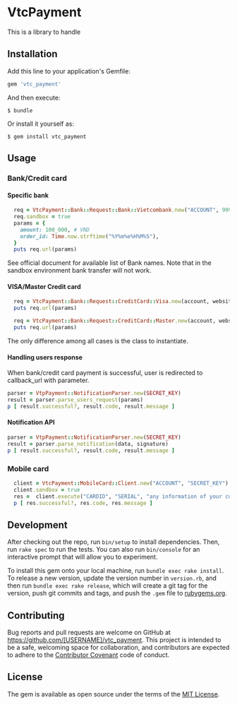 # VtcPayment

This is a library to handle

## Installation

Add this line to your application's Gemfile:

```ruby
gem 'vtc_payment'
```

And then execute:

    $ bundle

Or install it yourself as:

    $ gem install vtc_payment

## Usage

### Bank/Credit card

#### Specific bank
```ruby
  req = VtcPayment::Bank::Request::Bank::Vietcombank.new("ACCOUNT", 9999, "SECRET_KEY", "https://your.web.site/")
  req.sandbox = true
  params = {
    amount: 100_000, # VND
    order_id: Time.now.strftime("%Y%m%e%H%M%S"),
  }
  puts req.url(params)
```
See official document for available list of Bank names. Note that in the sandbox environment bank transfer will not work.

#### VISA/Master Credit card
```ruby
  req = VtcPayment::Bank::Request::CreditCard::Visa.new(account, website_id, secret_key, callback_url)
  puts req.url(params)
```
```ruby
  req = VtcPayment::Bank::Request::CreditCard::Master.new(account, website_id, secret_key, callback_url)
  puts req.url(params)
```
The only difference among all cases is the class to instantiate.

#### Handling users response
When bank/credit card payment is successful, user is redirected to callback_url with parameter.
```ruby
parser = VtpPayment::NotificationParser.new(SECRET_KEY)
result = parser.parse_users_request(params)
p [ result.successful?, result.code, result.message ]

```

#### Notification API
```ruby
parser = VtpPayment::NotificationParser.new(SECRET_KEY)
result = parser.parse_notification(data, signature)
p [ result.successful?, result.code, result.message ]

```

### Mobile card
```ruby
  client = VtcPayment::MobileCard::Client.new("ACCOUNT", "SECRET_KEY")
  client.sandbox = true
  res =  client.execute("CARDID", "SERIAL", "any information of your customer")
  p [ res.successful?, res.code, res.message ]
```

## Development

After checking out the repo, run `bin/setup` to install dependencies. Then, run `rake spec` to run the tests. You can also run `bin/console` for an interactive prompt that will allow you to experiment.

To install this gem onto your local machine, run `bundle exec rake install`. To release a new version, update the version number in `version.rb`, and then run `bundle exec rake release`, which will create a git tag for the version, push git commits and tags, and push the `.gem` file to [rubygems.org](https://rubygems.org).

## Contributing

Bug reports and pull requests are welcome on GitHub at https://github.com/[USERNAME]/vtc_payment. This project is intended to be a safe, welcoming space for collaboration, and contributors are expected to adhere to the [Contributor Covenant](http://contributor-covenant.org) code of conduct.


## License

The gem is available as open source under the terms of the [MIT License](http://opensource.org/licenses/MIT).

